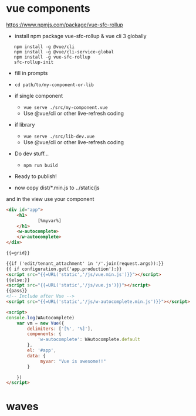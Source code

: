 # vue components
https://www.npmjs.com/package/vue-sfc-rollup

* install npm package vue-sfc-rollup & vue cli 3 globally
```
   npm install -g @vue/cli
   npm install -g @vue/cli-service-global
   npm install -g vue-sfc-rollup
   sfc-rollup-init
```
* fill in prompts 
* `cd path/to/my-component-or-lib`
* if single component 
   * `vue serve ./src/my-component.vue`
   * Use @vue/cli or other live-refresh coding 
* if library 
   * `vue serve ./src/lib-dev.vue`
   *  Use @vue/cli or other live-refresh coding 
* Do dev stuff... 
   * `npm run build`
* Ready to publish! 

* now copy dist/*.min.js to ../static/js

and in the view use your component

```html
<div id="app">
    <h1>
            [%myvar%]
    </h1>
    <w-autocomplete>
    </w-autocomplete>
</div>

{{=grid}}

{{if ('edit/tenant_attachment' in '/'.join(request.args)):}}
{{ if configuration.get('app.production'):}}
<script src="{{=URL('static','/js/vue.min.js')}}"></script>
{{else:}}
<script src="{{=URL('static','/js/vue.js')}}"></script>
{{pass}}
<!-- Include after Vue -->
<script src="{{=URL('static','/js/w-autocomplete.min.js')}}"></script>

<script>
console.log(WAutocomplete)
    var vm = new Vue({
        delimiters: ['[%', '%]'],
        components: {
            'w-autocomplete': WAutocomplete.default
        },
        el: '#app',
        data: {
             myvar: "Vue is awesome!!"
        }

    })
</script>
```

# waves
